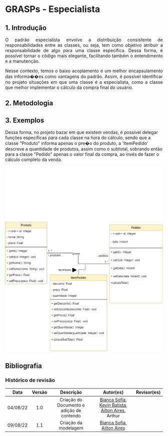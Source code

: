 # GRASPs - Especialista

## 1. Introdução
<p align="justify"> O padrão especialista envolve a distribuição consistente de responsabilidades entre as classes, ou seja,
tem como objetivo atribuir a responsabilidade de algo para uma classe específica. Dessa forma, é possível tornar o código mais elegante, facilitando
também o entendimento e a manutenção.
</p>
<p align="justify"> Nesse contexto, temos o baixo acoplamento e um melhor encapsulamento das informa��es como vantagens do padrão. Assim, é possível identificar no projeto 
situações em que uma classe é a especialista, como a classe que melhor implementar o cálculo da compra final do usuário.
</p>

## 2. Metodologia

## 3.  Exemplos
Dessa forma, no projeto bazar em que existem vendas, é possível delegar funções específicas para cada classe na hora do cálculo, sendo que a classe "Produto"
informa apenas o pre�o do produto, a 'ItemPedido' descreve a quantidade de produtos, assim como o subtotal, sobrando então para a classe "Pedido"
apenas o valor final da compra, ao invés de fazer o cálculo completo da venda.

![Exemplo de especialista](../img/especialista.png)

## Bibliografia


### Histórico de revisão

| Data | Versão | Descrição | Autor(es)|Revisor(es)|
|:----:|:------:|:---------:|:--------:|:--------:|
| 04/08/22 | 1.0 | Criação do Documento e adição de contendo| [Bianca Sofia](https://github.com/biancasofia), [Kevin Batista](https://github.com/k3vin-batista), [Ailton Aires](https://github.com/ailtonaires), Arthur  | |
| 09/08/22 | 1.1 | Criação da modelagem| [Bianca Sofia](https://github.com/biancasofia), [Ailton Aires](https://github.com/ailtonaires) | |
